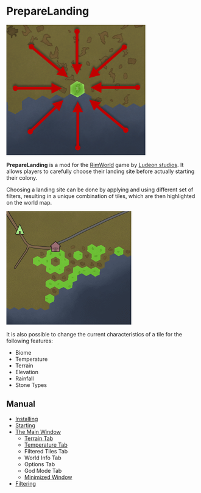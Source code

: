 ﻿PrepareLanding
==============

![logo](assets/preview.png)

**PrepareLanding** is a mod for the [RimWorld](https://rimworldgame.com/) game by [Ludeon studios](https://ludeon.com/blog/). It allows players to carefully choose their landing site before actually starting their colony.

Choosing a landing site can be done by applying and using different set of filters, resulting in a unique combination of tiles, which are then highlighted on the world map.

![tiles blinking](assets/tiles_blink.gif)

It is also possible to change the current characteristics of a tile for the following features:
* Biome
* Temperature
* Terrain
* Elevation
* Rainfall
* Stone Types

Manual
------

* [Installing](installing.md)
* [Starting](starting.md)
* [The Main Window](starting.md#main-window)
    * [Terrain Tab](terrain_tab.md)
    * [Temperature Tab](temperature.md)
    * Filtered Tiles Tab
    * World Info Tab
    * Options Tab
    * God Mode Tab
    * [Minimized Window](starting.md#minimized-window)
* [Filtering](filtering.md)